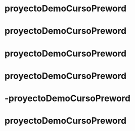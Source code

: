 # proyectoDemoCursoPreword
# proyectoDemoCursoPreword
# proyectoDemoCursoPreword
# proyectoDemoCursoPreword
# -proyectoDemoCursoPreword
# proyectoDemoCursoPreword
